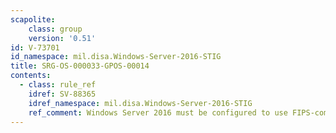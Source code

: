 ```yaml
---
scapolite:
    class: group
    version: '0.51'
id: V-73701
id_namespace: mil.disa.Windows-Server-2016-STIG
title: SRG-OS-000033-GPOS-00014
contents:
  - class: rule_ref
    idref: SV-88365
    idref_namespace: mil.disa.Windows-Server-2016-STIG
    ref_comment: Windows Server 2016 must be configured to use FIPS-complian ...
---
```


